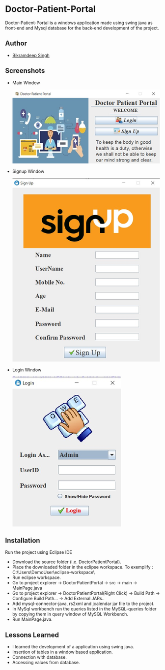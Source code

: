 # Doctor-Patient-Portal

Doctor-Patient-Portal is a windows application made using swing java as front-end and Mysql database for the back-end development of the project.

## Author

- [Bikramdeep Singh](https://github.com/BikramdeepSingh)

## Screenshots

- Main Window

  ![App Screenshot](https://github.com/BikramdeepSingh/Doctor-Patient-Portal/blob/master/media/Main%20page.jpg?raw=true)
  
- Signup Window

  ![App Screenshot](https://github.com/BikramdeepSingh/Doctor-Patient-Portal/blob/master/media/SignUp.jpg?raw=true)
  
- Login Window

  ![App Screenshot](https://github.com/BikramdeepSingh/Doctor-Patient-Portal/blob/master/media/Login.jpg?raw=true)

## Installation

Run the project using Eclipse IDE

- Download the source folder (i.e. DoctorPatientPortal).
- Place the downloaded folder in the eclipse workspace.
  To exemplify : C:\Users\DemoUser\eclipse-workspace\
- Run eclipse workspace.
- Go to project explorer -> DoctorPatientPortal -> src -> main -> MainPage.java
- Go to project explorer -> DoctorPatientPortal(Right Click) -> Build Path -> Configure Build Path... -> Add External JARs..
- Add mysql-connector-java, rs2xml and jcalendar jar file to the project.
- In MySql workbench run the queries listed in the MySQL-queries folder by copying them in query window of MySQL Workbench.
- Run MainPage.java.

## Lessons Learned

- I learned the development of a application using swing java.
- Insertion of tables in a window based application.
- Connection with database.
- Accessing values from database.
